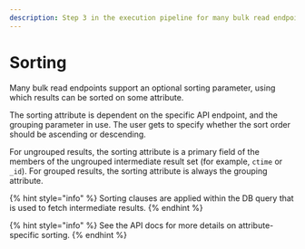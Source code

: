 ```yaml
---
description: Step 3 in the execution pipeline for many bulk read endpoints.
---
```


# Sorting

Many bulk read endpoints support an optional sorting parameter, using which results can be sorted on some attribute.

The sorting attribute is dependent on the specific API endpoint, and the grouping parameter in use. The user gets to specify whether the sort order should be ascending or descending.

For ungrouped results, the sorting attribute is a primary field of the members of the ungrouped intermediate result set \(for example, `ctime` or `_id`\). For grouped results, the sorting attribute is always the grouping attribute.

{% hint style="info" %}
Sorting clauses are applied within the DB query that is used to fetch intermediate results.
{% endhint %}

{% hint style="info" %}
See the API docs for more details on attribute-specific sorting.
{% endhint %}

